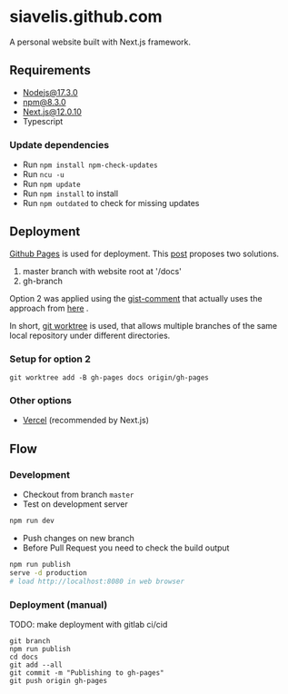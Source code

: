 # siavelis.github.com

A personal website built with Next.js framework.

## Requirements

- Nodejs@17.3.0
- npm@8.3.0
- Next.js@12.0.10
- Typescript

### Update dependencies

- Run `npm install npm-check-updates`
- Run `ncu -u`
- Run `npm update`
- Run `npm install` to install
- Run `npm outdated` to check for missing updates

## Deployment

[Github Pages](https://pages.github.com/) is used for deployment.
This [post](https://itnext.io/next-js-app-on-github-pages-768020f2b65e) proposes two solutions.

1. master branch with website root at '/docs'
2. gh-branch

Option 2 was applied using the [gist-comment](https://gist.github.com/cobyism/4730490#gistcomment-3369702)
that actually uses the approach from
[here](https://gohugo.io/hosting-and-deployment/hosting-on-github/#deployment-of-project-pages-from-your-gh-pages-branch)
.

In short, [git worktree](https://git-scm.com/docs/git-worktree) is used, that allows multiple branches of the same local
repository under different directories.

### Setup for option 2

```
git worktree add -B gh-pages docs origin/gh-pages
```

### Other options

- [Vercel](https://nextjs.org/docs/deployment#vercel-recommended) (recommended by Next.js)

## Flow

### Development

- Checkout from branch `master`
- Test on development server

```bash
npm run dev
```

- Push changes on new branch
- Before Pull Request you need to check the build output

```bash
npm run publish
serve -d production
# load http://localhost:8080 in web browser
```

### Deployment (manual)

TODO: make deployment with gitlab ci/cid

```
git branch
npm run publish
cd docs
git add --all 
git commit -m "Publishing to gh-pages"
git push origin gh-pages
```
